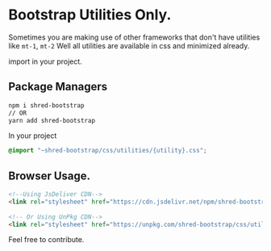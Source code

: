 # Bootstrap Utilities Only.

Sometimes you are making use of other frameworks that don't have utilities like `mt-1`, `mt-2` 
Well all utilities are available in css and minimized already.

import in your project.


## Package Managers
```sh
npm i shred-bootstrap
// OR
yarn add shred-bootstrap
```
In your project
```scss
@import "~shred-bootstrap/css/utilities/{utility}.css";
```

## Browser Usage.
```html
<!--Using JsDeliver CDN-->
<link rel="stylesheet" href="https://cdn.jsdelivr.net/npm/shred-bootstrap/css/utilities/{utility}.css">
 
<!-- Or Using UnPkg CDN-->
<link rel="stylesheet" href="https://unpkg.com/shred-bootstrap/css/utilities/{utility}.css">
```

Feel free to contribute.

